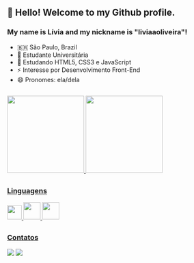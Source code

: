 ## 👋 Hello! Welcome to my Github profile.
### My name is Lívia and my nickname is "liviaaoliveira"!

- 🇧🇷 São Paulo, Brazil
- 🔭 Estudante Universitária
- 🌱 Estudando HTML5, CSS3 e JavaScript 
- ⚡ Interesse por Desenvolvimento Front-End
- 😄 Pronomes: ela/dela

##
<div>
<a href="https://github.com/liviaaoliveira">
<img height="180em" src="https://github-readme-stats.vercel.app/api/top-langs/?username=liviaaoliveira&layout=compact&langs_count=7&theme=dracula"/>
<img height="180em" src="https://github-readme-stats.vercel.app/api?username=liviaaoliveira&show_icons=true&theme=dracula&include_all_commits=true&count_private=true"/>
</div>
  
##
  
  ### Linguagens
<div>
  <img src="https://cdn.jsdelivr.net/gh/devicons/devicon/icons/javascript/javascript-original.svg" width="34" height="33"/>
  <img src="https://cdn.jsdelivr.net/gh/devicons/devicon/icons/html5/html5-original-wordmark.svg" width="40" height="40" />
  <img src="https://cdn.jsdelivr.net/gh/devicons/devicon/icons/css3/css3-original-wordmark.svg" width="40" height="40" />
  </div>
  
  ##
  
  ### Contatos
<div>
  <a href = "mailto:livia.aldeoliveira@gmail.com"><img src="https://img.shields.io/badge/Gmail-D14836?style=for-the-badge&logo=gmail&logoColor=white" target="_blank"></a>
  <a href="https://www.linkedin.com/in/liviaaloliveira" target="_blank"><img src="https://img.shields.io/badge/-LinkedIn-%230077B5?style=for-the-badge&logo=linkedin&logoColor=white" target="_blank"></a>   
</div>




